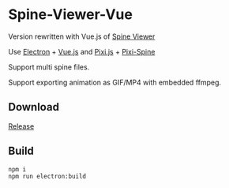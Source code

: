 # Spine-Viewer-Vue

Version rewritten with Vue.js of [Spine Viewer](https://github.com/anosu/Spine-Viewer)

Use [Electron](https://www.electronjs.org) + [Vue.js](https://vuejs.org/)
and [Pixi.js](https://github.com/pixijs/pixijs) + [Pixi-Spine](https://github.com/pixijs/spine)

Support multi spine files.

Support exporting animation as GIF/MP4 with embedded ffmpeg.

## Download

[Release](https://github.com/anosu/Spine-Viewer-Vue/releases)

## Build

```
npm i
npm run electron:build
```